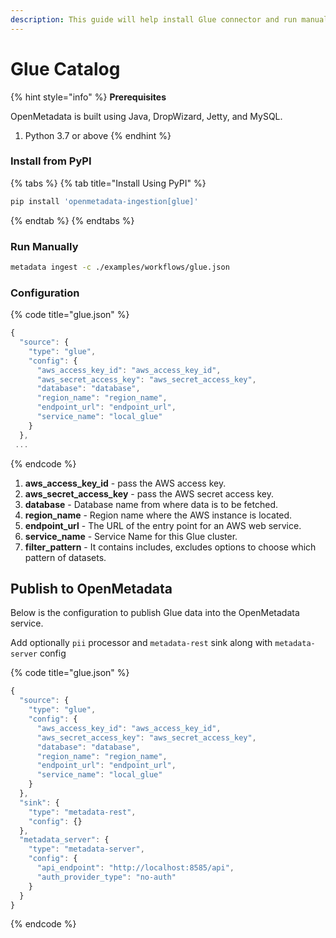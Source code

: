 ```yaml
---
description: This guide will help install Glue connector and run manually
---
```


# Glue Catalog

{% hint style="info" %}
**Prerequisites**

OpenMetadata is built using Java, DropWizard, Jetty, and MySQL.

1. Python 3.7 or above
{% endhint %}

### Install from PyPI

{% tabs %}
{% tab title="Install Using PyPI" %}
```bash
pip install 'openmetadata-ingestion[glue]'
```
{% endtab %}
{% endtabs %}

### Run Manually

```bash
metadata ingest -c ./examples/workflows/glue.json
```

### Configuration

{% code title="glue.json" %}
```javascript
{
  "source": {
    "type": "glue",
    "config": {
      "aws_access_key_id": "aws_access_key_id",
      "aws_secret_access_key": "aws_secret_access_key",
      "database": "database",
      "region_name": "region_name",
      "endpoint_url": "endpoint_url",
      "service_name": "local_glue"
    }
  },
 ...
```
{% endcode %}

1. **aws\_access\_key\_id** - pass the AWS access key.
2. **aws\_secret\_access\_key** - pass the AWS secret access key.&#x20;
3. **database** - Database name from where data is to be fetched.
4. **region\_name** - Region name where the AWS instance is located.
5. **endpoint\_url** - The URL of the entry point for an AWS web service.
6. **service\_name** - Service Name for this Glue cluster.&#x20;
7. **filter\_pattern** - It contains includes, excludes options to choose which pattern of datasets.

## Publish to OpenMetadata

Below is the configuration to publish Glue data into the OpenMetadata service.

Add optionally `pii` processor and `metadata-rest` sink along with `metadata-server` config

{% code title="glue.json" %}
```javascript
{
  "source": {
    "type": "glue",
    "config": {
      "aws_access_key_id": "aws_access_key_id",
      "aws_secret_access_key": "aws_secret_access_key",
      "database": "database",
      "region_name": "region_name",
      "endpoint_url": "endpoint_url",
      "service_name": "local_glue"
    }
  },
  "sink": {
    "type": "metadata-rest",
    "config": {}
  },
  "metadata_server": {
    "type": "metadata-server",
    "config": {
      "api_endpoint": "http://localhost:8585/api",
      "auth_provider_type": "no-auth"
    }
  }
}
```
{% endcode %}

##

